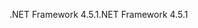 <span data-ttu-id="d5a5b-101">.NET Framework 4.5.1</span><span class="sxs-lookup"><span data-stu-id="d5a5b-101">.NET Framework 4.5.1</span></span>